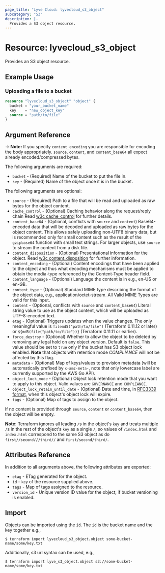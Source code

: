 ```yaml
---
page_title: "Lyve Cloud: lyvecloud_s3_object"
subcategory: "S3"
description: |-
  Provides a S3 object resource.
---
```


# Resource: lyvecloud_s3_object

Provides an S3 object resource.

## Example Usage

### Uploading a file to a bucket

```terraform
resource "lyvecloud_s3_object" "object" {
  bucket = "your_bucket_name"
  key    = "new_object_key"
  source = "path/to/file"
}
```

## Argument Reference

-> **Note:** If you specify `content_encoding` you are responsible for encoding the body appropriately. `source`, `content`, and `content_base64` all expect already encoded/compressed bytes.

The following arguments are required:

* `bucket` - (Required) Name of the bucket to put the file in.
* `key` - (Required) Name of the object once it is in the bucket.


The following arguments are optional:

* `source` - (Required) Path to a file that will be read and uploaded as raw bytes for the object content.
* `cache_control` - (Optional) Caching behavior along the request/reply chain Read [w3c cache_control](http://www.w3.org/Protocols/rfc2616/rfc2616-sec14.html#sec14.9) for further details.
* `content_base64` - (Optional, conflicts with `source` and `content`) Base64-encoded data that will be decoded and uploaded as raw bytes for the object content. This allows safely uploading non-UTF8 binary data, but is recommended only for small content such as the result of the `gzipbase64` function with small text strings. For larger objects, use `source` to stream the content from a disk file.
* `content_disposition` - (Optional) Presentational information for the object. Read [w3c content_disposition](http://www.w3.org/Protocols/rfc2616/rfc2616-sec19.html#sec19.5.1) for further information.
* `content_encoding` - (Optional) Content encodings that have been applied to the object and thus what decoding mechanisms must be applied to obtain the media-type referenced by the Content-Type header field.
* `content_language` - (Optional) Language the content is in e.g., en-US or en-GB.
* `content_type` - (Optional) Standard MIME type describing the format of the object data, e.g., application/octet-stream. All Valid MIME Types are valid for this input.
* `content` - (Optional, conflicts with `source` and `content_base64`) Literal string value to use as the object content, which will be uploaded as UTF-8-encoded text.
* `etag` - (Optional) Triggers updates when the value changes. The only meaningful value is `filemd5("path/to/file")` (Terraform 0.11.12 or later) or `${md5(file("path/to/file"))}` (Terraform 0.11.11 or earlier).
* `force_destroy` - (Optional) Whether to allow the object to be deleted by removing any legal hold on any object version. Default is `false`. This value should be set to `true` only if the bucket has S3 object lock enabled. **Note** that objects with retention mode *COMPLIANCE* will not be affected by this flag.
* `metadata` - (Optional) Map of keys/values to provision metadata (will be automatically prefixed by `x-amz-meta-`, note that only lowercase label are currently supported by the AWS Go API).
* `object_lock_mode` - (Optional) Object lock retention mode that you want to apply to this object. Valid values are `GOVERNANCE` and `COMPLIANCE`.
* `object_lock_retain_until_date` - (Optional) Date and time, in [RFC3339 format](https://tools.ietf.org/html/rfc3339#section-5.8), when this object's object lock will expire.
* `tags` - (Optional) Map of tags to assign to the object.

If no content is provided through `source`, `content` or `content_base64`, then the object will be empty.

**Note:** Terraform ignores all leading `/`s in the object's `key` and treats multiple `/`s in the rest of the object's `key` as a single `/`, so values of `/index.html` and `index.html` correspond to the same S3 object as do `first//second///third//` and `first/second/third/`.

## Attributes Reference

In addition to all arguments above, the following attributes are exported:

* `etag` - ETag generated for the object.
* `id` - `key` of the resource supplied above.
* `tags` - Map of tags assigned to the resource.
* `version_id` - Unique version ID value for the object, if bucket versioning is enabled.


## Import

Objects can be imported using the `id`. The `id` is the bucket name and the key together e.g.,

```
$ terraform import lyvecloud_s3_object.object some-bucket-name/some/key.txt
```

Additionally, s3 url syntax can be used, e.g.,

```
$ terraform import lyve_s3_object.object s3://some-bucket-name/some/key.txt
```
